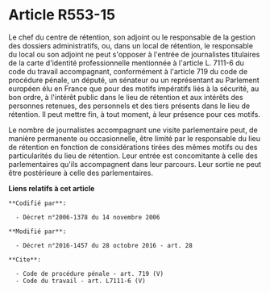 # Article R553-15

Le chef du centre de rétention, son adjoint ou le responsable de la gestion des dossiers administratifs, ou, dans un local de
rétention, le responsable du local ou son adjoint ne peut s'opposer à l'entrée de journalistes titulaires de la carte
d'identité professionnelle mentionnée à l'article L. 7111-6 du code du travail accompagnant, conformément à l'article 719 du
code de procédure pénale, un député, un sénateur ou un représentant au Parlement européen élu en France que pour des motifs
impératifs liés à la sécurité, au bon ordre, à l'intérêt public dans le lieu de rétention et aux intérêts des personnes
retenues, des personnels et des tiers présents dans le lieu de rétention. Il peut mettre fin, à tout moment, à leur présence
pour ces motifs. 

Le nombre de journalistes accompagnant une visite parlementaire peut, de manière permanente ou occasionnelle, être limité par
le responsable du lieu de rétention en fonction de considérations tirées des mêmes motifs ou des particularités du lieu de
rétention. Leur entrée est concomitante à celle des parlementaires qu'ils accompagnent dans leur parcours. Leur sortie ne
peut être postérieure à celle des parlementaires.

**Liens relatifs à cet article**

	**Codifié par**:

	  - Décret n°2006-1378 du 14 novembre 2006

	**Modifié par**:

	  - Décret n°2016-1457 du 28 octobre 2016 - art. 28

	**Cite**:

	  - Code de procédure pénale - art. 719 (V)
	  - Code du travail - art. L7111-6 (V)
